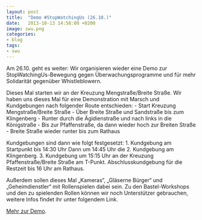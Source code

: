```yaml
---
layout: post
title:  "Demo #StopWatchingUs (26.10.)"
date:   2013-10-13 14:58:00 +0200
image: swu.png
categories:
- blog
tags:
- swu
---
```

Am 26.10. geht es weiter: Wir organisieren wieder eine Demo zur StopWatchingUs-Bewegung gegen Überwachungsprogramme und für mehr Solidarität gegenüber Whistleblowern.

Dieses Mal starten wir an der Kreuzung Mengstraße/Breite Straße. Wir haben uns dieses Mal für eine Demonstration mit Marsch und Kundgebungen nach folgender Route entschieden: - Start Kreuzung Mengstraße/Breite Straße - Über Breite Straße und Sandstraße bis zum Klingenberg - Runter durch die Ägidienstraße und nach links in die Königstraße - Bis zur Pfaffenstraße, da dann wieder hoch zur Breiten Straße - Breite Straße wieder runter bis zum Rathaus

Kundgebungen sind dann wie folgt festgesetzt: 1. Kundgebung am Startpunkt bis 14:30 Uhr Dann um 14:45 Uhr die 2. Kundgebung am Klingenberg. 3. Kundgebung um 15:15 Uhr an der Kreuzung Pfaffenstraße/Breite Straße am T-Punkt. Abschlusskundgebung für die Restzeit bis 16 Uhr am Rathaus.

Außerdem sollen dieses Mal „Kameras“, „Gläserne Bürger“ und „Geheimdienstler“ mit Rollenspielen dabei sein. Zu den Bastel-Workshops und den zu spielenden Rollen können wir noch Unterstützer gebrauchen, weitere Infos findet ihr unter folgendem Link.

[Mehr zur Demo](https://chaotikum.org/projekte:demonstration:2013-10-26).
